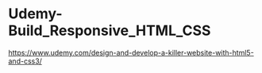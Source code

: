 # Udemy-Build_Responsive_HTML_CSS
 https://www.udemy.com/design-and-develop-a-killer-website-with-html5-and-css3/
